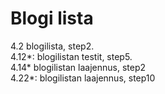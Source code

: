 # Blogi lista
4.2 blogilista, step2.  
4.12*: blogilistan testit, step5.  
4.14* blogilistan laajennus, step2   
4.22*: blogilistan laajennus, step10  

